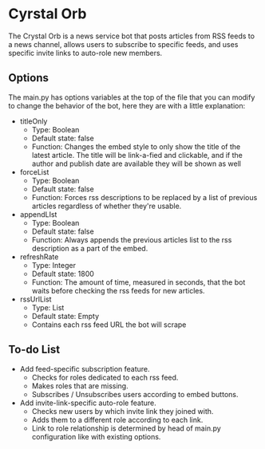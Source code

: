 # Cyrstal Orb
The Crystal Orb is a news service bot that posts articles from RSS feeds
to a news channel, allows users to subscribe to specific feeds, and uses
specific invite links to auto-role new members. 

## Options
The main.py has options variables at the top of the file that you can
modify to change the behavior of the bot, here they are with a little
explanation:
* titleOnly
    * Type: Boolean
    * Default state: false
    * Function: Changes the embed style to only show the title of the
    latest article. The title will be link-a-fied and clickable, and if
    the author and publish date are available they will be shown as well
* forceList
    * Type: Boolean
    * Default state: false
    * Function: Forces rss descriptions to be replaced by a list of
    previous articles regardless of whether they're usable.
* appendLIst
    * Type: Boolean
    * Default state: false
    * Function: Always appends the previous articles list to the rss
    description as a part of the embed. 
* refreshRate
    * Type: Integer
    * Default state: 1800
    * Function: The amount of time, measured in seconds, that the bot
    waits before checking the rss feeds for new articles.
* rssUrlList
    * Type: List
    * Default state: Empty
    * Contains each rss feed URL the bot will scrape

## To-do List
* Add feed-specific subscription feature.
    * Checks for roles dedicated to each rss feed.
    * Makes roles that are missing.
    * Subscribes / Unsubscribes users according to embed buttons.
* Add invite-link-specific auto-role feature.
    * Checks new users by which invite link they joined with.
    * Adds them to a different role according to each link.
    * Link to role relationship is determined by head of main.py
    configuration like with existing options.

